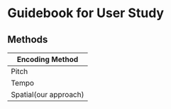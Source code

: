 # Guidebook for User Study

## Methods


|Encoding Method| 
| ----------- | 
| Pitch| 
| Tempo| 
| Spatial(our approach)| 
